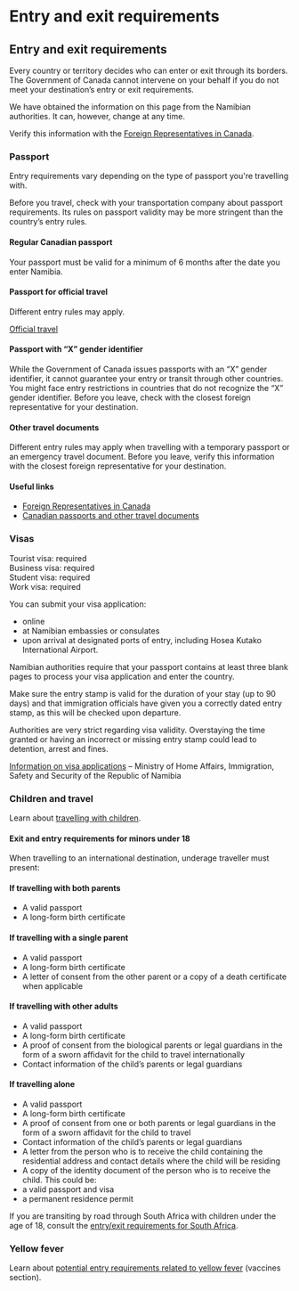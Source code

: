 # Entry and exit requirements

## Entry and exit requirements

Every country or territory decides who can enter or exit through its borders. The Government of Canada cannot intervene on your behalf if you do not meet your destination’s entry or exit requirements.

We have obtained the information on this page from the Namibian authorities. It can, however, change at any time.

Verify this information with the [Foreign Representatives in Canada](https://www.international.gc.ca/protocol-protocole/reps.aspx?lang=eng).

### Passport

Entry requirements vary depending on the type of passport you're travelling with.

Before you travel, check with your transportation company about passport requirements. Its rules on passport validity may be more stringent than the country’s entry rules.

#### Regular Canadian passport

Your passport must be valid for a minimum of 6 months after the date you enter Namibia.

#### Passport for official travel

Different entry rules may apply.

[Official travel](https://www.canada.ca/en/immigration-refugees-citizenship/services/canadian-passports/official-travel.html)

#### Passport with “X” gender identifier

While the Government of Canada issues passports with an “X” gender identifier, it cannot guarantee your entry or transit through other countries. You might face entry restrictions in countries that do not recognize the “X” gender identifier. Before you leave, check with the closest foreign representative for your destination.

#### Other travel documents

Different entry rules may apply when travelling with a temporary passport or an emergency travel document. Before you leave, verify this information with the closest foreign representative for your destination.

#### Useful links

* [Foreign Representatives in Canada](https://www.international.gc.ca/protocol-protocole/reps.aspx?lang=eng)
* [Canadian passports and other travel documents](http://www.canada.ca/passport)

### Visas

Tourist visa: required  
Business visa: required  
Student visa: required  
Work visa: required

You can submit your visa application:

* online
* at Namibian embassies or consulates
* upon arrival at designated ports of entry, including Hosea Kutako International Airport.

Namibian authorities require that your passport contains at least three blank pages to process your visa application and enter the country.

Make sure the entry stamp is valid for the duration of your stay (up to 90 days) and that immigration officials have given you a correctly dated entry stamp, as this will be checked upon departure.

Authorities are very strict regarding visa validity. Overstaying the time granted or having an incorrect or missing entry stamp could lead to detention, arrest and fines.

[Information on visa applications](https://eservices.mhaiss.gov.na/visaonarrival) – Ministry of Home Affairs, Immigration, Safety and Security of the Republic of Namibia

### Children and travel

Learn about [travelling with children](http://travel.gc.ca/travelling/children).

#### Exit and entry requirements for minors under 18

When travelling to an international destination, underage traveller must present:

#### If travelling with both parents

* A valid passport
* A long-form birth certificate

#### If travelling with a single parent

* A valid passport
* A long-form birth certificate
* A letter of consent from the other parent or a copy of a death certificate when applicable

#### If travelling with other adults

* A valid passport
* A long-form birth certificate
* A proof of consent from the biological parents or legal guardians in the form of a sworn affidavit for the child to travel internationally
* Contact information of the child’s parents or legal guardians

#### If travelling alone

* A valid passport
* A long-form birth certificate
* A proof of consent from one or both parents or legal guardians in the form of a sworn affidavit for the child to travel
* Contact information of the child’s parents or legal guardians
* A letter from the person who is to receive the child containing the residential address and contact details where the child will be residing
* A copy of the identity document of the person who is to receive the child. This could be:
* a valid passport and visa
* a permanent residence permit

If you are transiting by road through South Africa with children under the age of 18, consult the [entry/exit requirements for South Africa](http://travel.gc.ca/destinations/south-africa#entryexit).

### Yellow fever

Learn about [potential entry requirements related to yellow fever](#health) (vaccines section).